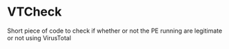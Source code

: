 # VTCheck
Short piece of code to check if whether or not the PE running are legitimate or not using VirusTotal
